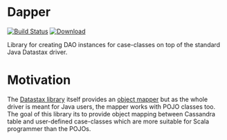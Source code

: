 # Dapper

[![Build Status](https://travis-ci.org/avast/dapper.svg?branch=master)](https://travis-ci.org/avast/dapper)
[ ![Download](https://api.bintray.com/packages/avast/maven/dapper/images/download.svg) ](https://bintray.com/avast/maven/dapper/_latestVersion)

Library for creating DAO instances for case-classes on top of the standard Java Datastax driver.

# Motivation

The [Datastax library](https://github.com/datastax/java-driver) itself provides an [object mapper](https://github.com/datastax/java-driver/tree/3.x/manual/object_mapper)
but as the whole driver is meant for Java users, the mapper works with POJO classes too.  
The goal of this library its to provide object mapping between Cassandra table and user-defined case-classes which are
more suitable for Scala programmer than the POJOs.
